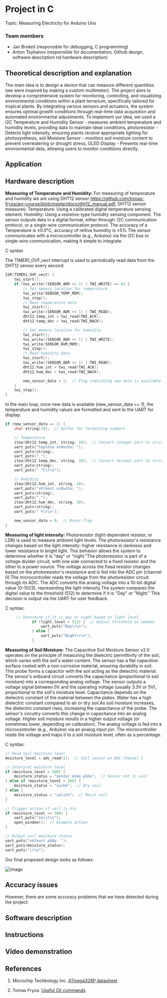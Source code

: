# Project in C

Topic: Measuring Electricity for Arduino Uno

### Team members

* Jan Brokeš (responsible for debugging, C programming)
* Anton Tsyhanov (responsible for documentation, Github design, software description nd hardware description)

## Theoretical description and explanation

The main idea is to design a device that can measure different quantities (we were inspired by making a custom multimeter). The project aims to develop a comprehensive system for monitoring, controlling, and visualizing environmental conditions within a plant terrarium, specifically tailored for tropical plants. By integrating various sensors and actuators, the system ensures optimal growth conditions through real-time data acquisition and automated environmental adjustments. To implement our idea, we used a I2C Temperature and Humidity Sensor - measures ambient temperature and humidity levels, providing data to maintain ideal conditions, photoresistor - Detects light intensity, ensuring plants receive appropriate lighting for photosynthesis, soil Moisture Sensor - monitors soil moisture content to prevent overwatering or drought stress, OLED Display - Presents real-time environmental data, allowing users to monitor conditions directly.



## Application





## Hardware description

**Measuring of  Temperature and Humidity:** For measuring of temperature and humidity we are using DHT12 sensor https://github.com/tomas-fryza/avr-course/blob/master/docs/dht12_manual.pdf, DHT12 sensor measures:
Temperature: Using a calibrated digital temperature sensing element.
Humidity: Using a resistive-type humidity sensing component.
The sensor outputs data in a digital format, either through: I2C communication protocol, or a single-wire communication protocol. The accuracy of a Temperature is ±0.5°C, accuracy of reltive humidity is ±5% The sensor communicates with a microcontroller (e.g., Arduino) via the I2C bus or single-wire communication, making it simple to integrate.

C syntax

The TIMER1_OVF_vect interrupt is used to periodically read data from the DHT12 sensor every second:
```c
ISR(TIMER1_OVF_vect) {
    twi_start();
    if (twi_write((SENSOR_ADR << 1) | TWI_WRITE) == 0) {
        // Set memory location for temperature
        twi_write(SENSOR_TEMP_MEM);
        twi_stop();
        // Read temperature data
        twi_start();
        twi_write((SENSOR_ADR << 1) | TWI_READ);
        dht12.temp_int = twi_read(TWI_ACK);
        dht12.temp_dec = twi_read(TWI_NACK);

        // Set memory location for humidity
        twi_start();
        twi_write((SENSOR_ADR << 1) | TWI_WRITE);
        twi_write(SENSOR_HUM_MEM);
        twi_stop();
        // Read humidity data
        twi_start();
        twi_write((SENSOR_ADR << 1) | TWI_READ);
        dht12.hum_int = twi_read(TWI_ACK);
        dht12.hum_dec = twi_read(TWI_NACK);

        new_sensor_data = 1;  // Flag indicating new data is available
    }
    twi_stop();
}
```
In the main loop, once new data is available (new_sensor_data == 1), the temperature and humidity values are formatted and sent to the UART for display:

``` c
if (new_sensor_data == 1) {
    char string[10];  // Buffer for formatting numbers

    // Temperature
    itoa(dht12.temp_int, string, 10);  // Convert integer part to string
    uart_puts("teplota vzduchu: ");
    uart_puts(string);
    uart_puts(".");
    itoa(dht12.temp_dec, string, 10);  // Convert decimal part to string
    uart_puts(string);
    uart_puts(" °C\r\n");

    // Humidity
    itoa(dht12.hum_int, string, 10);
    uart_puts("vhlkost vzduchu: ");
    uart_puts(string);
    uart_puts(".");
    itoa(dht12.hum_dec, string, 10);
    uart_puts(string);
    uart_puts(" %\r\n");

    new_sensor_data = 0;  // Reset flag
}
```



**Measuring of light intensity:** Photoresistor (light-dependent resistor, or LDR) is used to measure ambient light levels. The photoresistor's resistance changes based on the light intensity: higher resistance in darkness and lower resistance in bright light. This behavior allows the system to determine whether it is "day" or "night."The photoresistor is part of a voltage divider circuit, with one side connected to a fixed resistor and the other to a power source. The voltage across the fixed resistor changes based on the photoresistor's resistance and is fed into the ADC pin (channel 0).The microcontroller reads the voltage from the photoresistor circuit through its ADC. The ADC converts the analog voltage into a 10-bit digital value (0–1023), representing the light intensity.The system compares the digital value to the threshold (512) to determine if it is "Day" or "Night." This decision is output via the UART for user feedback.


C syntax:

``` c
     // Determine if it is day or night based on light level
            if (light_level > 512) {  // Adjust threshold as needed
                uart_puts("Day\r\n");
            } else {
                uart_puts("Night\r\n");
            }
```



**Measuring of Soil Moisture:** The Capacitive Soil Moisture Sensor v2.0 operates on the principle of measuring the dielectric permittivity of the soil, which varies with the soil's water content. The sensor has a flat capacitive surface coated with a non-corrosive material, ensuring durability in soil. This probe forms a capacitor with the soil acting as the dielectric material. The sensor's onboard circuit converts the capacitance (proportional to soil moisture) into a corresponding analog voltage. The sensor outputs a voltage signal between 0V and the operating voltage (usually 3.3V or 5V), proportional to the soil's moisture level. 
Capacitance depends on the dielectric constant of the material between the plates. Water has a high dielectric constant compared to air or dry soil.As soil moisture increases, the dielectric constant rises, increasing the capacitance of the probe. The sensor's circuitry converts this change in capacitance into an analog voltage. Higher soil moisture results in a higher output voltage (or sometimes lower, depending on calibration). The analog voltage is fed into a microcontroller (e.g., Arduino) via an analog input pin. The microcontroller reads the voltage and maps it to a soil moisture level, often as a percentage.

C syntax:
``` c
// Read soil moisture level
moisture_level = adc_read(1);  // Soil sensor on ADC channel 1

// Interpret moisture level
if (moisture_level > 500) {
    moisture_status = "senzor mimo půdu";  // Sensor not in soil
} else if (moisture_level > 260) {
    moisture_status = "suché";  // Dry soil
} else {
    moisture_status = "zalito";  // Moist soil
}

// Trigger action if soil is dry
if (moisture_level >= 300) {
    uart_puts("zalit\n");
    open_window();  // Example action
}

// Output soil moisture status
uart_puts("vhlkost půdy: ");
uart_puts(moisture_status);
uart_puts("\r\n");
```

 


Our final proposed design looks as follows:

![image](https://github.com/user-attachments/assets/9c7375d4-d508-46bc-a350-1ba04994612a)

## Accuracy issues

However, there are some accuracy problems that we have detected during the project:



## Software description


## Instructions



## Video demonstration




## References

1. Microchip Techbology Inc. [ATmega328P datasheet](https://www.microchip.com/en-us/product/ATmega328p)

5. Tomas Fryza. [Useful Git commands](https://github.com/tomas-fryza/digital-electronics-2/wiki/Useful-Git-commands)
